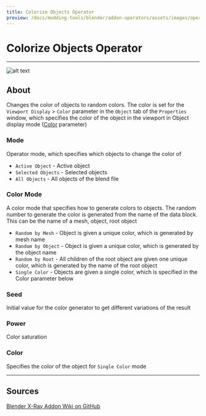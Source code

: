 ```yaml
---
title: Colorize Objects Operator
preview: /docs/modding-tools/blender/addon-operators/assets/images/operator-colorize-objects.png
---
```


# Colorize Objects Operator

___

![alt text](assets/images/operator-colorize-objects.png)

## About

Changes the color of objects to random colors. The color is set for the `Viewport Display` > `Color` parameter in the `Object` tab of the `Properties` window, which specifies the color of the object in the viewport in Object display mode ([Color](https://docs.blender.org/manual/en/3.6/editors/3dview/display/shading.html#solid) parameter)

### Mode

Operator mode, which specifies which objects to change the color of

- `Active Object` - Active object
- `Selected Objects` - Selected objects
- `All Objects` - All objects of the blend file

### Color Mode

A color mode that specifies how to generate colors to objects. The random number to generate the color is generated from the name of the data block. This can be the name of a mesh, object, root object

- `Random by Mesh` - Object is given a unique color, which is generated by mesh name
- `Random by Object` - Object is given a unique color, which is generated by the object name
- `Random by Root` - All children of the root object are given one unique color, which is generated by the name of the root object
- `Single Color` - Objects are given a single color, which is specified in the Color parameter below

### Seed

Initial value for the color generator to get different variations of the result

### Power

Color saturation

### Color

Specifies the color of the object for `Single Color` mode

___

## Sources

[Blender X-Ray Addon Wiki on GitHub](https://github.com/PavelBlend/blender-xray/wiki/Panel-Batch-Tools#colorize-objects)
